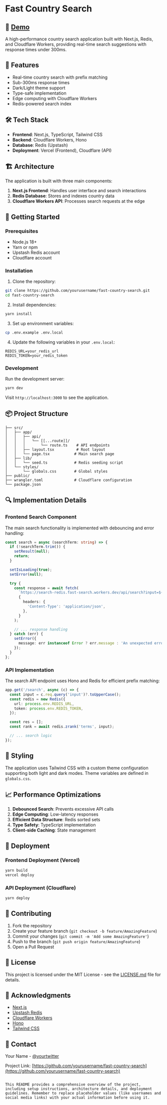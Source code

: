 # Fast Country Search

## 🔗 [Demo](https://search-omop.vercel.app/)

A high-performance country search application built with Next.js, Redis, and Cloudflare Workers, providing real-time search suggestions with response times under 300ms.

## 🚀 Features

- Real-time country search with prefix matching
- Sub-300ms response times
- Dark/Light theme support
- Type-safe implementation
- Edge computing with Cloudflare Workers
- Redis-powered search index

## 🛠️ Tech Stack

- **Frontend**: Next.js, TypeScript, Tailwind CSS
- **Backend**: Cloudflare Workers, Hono
- **Database**: Redis (Upstash)
- **Deployment**: Vercel (Frontend), Cloudflare (API)

## 🏗️ Architecture

The application is built with three main components:

1. **Next.js Frontend**: Handles user interface and search interactions
2. **Redis Database**: Stores and indexes country data
3. **Cloudflare Workers API**: Processes search requests at the edge

## 🚦 Getting Started

### Prerequisites

- Node.js 18+
- Yarn or npm
- Upstash Redis account
- Cloudflare account

### Installation

1. Clone the repository:
```bash
git clone https://github.com/yourusername/fast-country-search.git
cd fast-country-search
```

2. Install dependencies:
```bash
yarn install
```

3. Set up environment variables:
```bash
cp .env.example .env.local
```

4. Update the following variables in your `.env.local`:
```
REDIS_URL=your_redis_url
REDIS_TOKEN=your_redis_token
```

### Development

Run the development server:
```bash
yarn dev
```

Visit `http://localhost:3000` to see the application.

## 📦 Project Structure

```
├── src/
│   ├── app/
│   │   ├── api/
│   │   │   └── [[...route]]/
│   │   │       └── route.ts    # API endpoints
│   │   ├── layout.tsx          # Root layout
│   │   └── page.tsx           # Main search page
│   ├── lib/
│   │   └── seed.ts            # Redis seeding script
│   └── styles/
│       └── globals.css        # Global styles
├── public/
├── wrangler.toml              # Cloudflare configuration
└── package.json
```

## 🔍 Implementation Details

### Frontend Search Component

The main search functionality is implemented with debouncing and error handling:

```typescript
const search = async (searchTerm: string) => {
  if (!searchTerm.trim()) {
    setResult(null);
    return;
  }

  setIsLoading(true);
  setError(null);

  try {
    const response = await fetch(
      `https://search-redis.fast-search.workers.dev/api/search?input=${encodeURIComponent(searchTerm)}`,
      {
        headers: {
          'Content-Type': 'application/json',
        },
      }
    );

    // ... response handling
  } catch (err) {
    setError({ 
      message: err instanceof Error ? err.message : 'An unexpected error occurred' 
    });
  }
};
```

### API Implementation

The search API endpoint uses Hono and Redis for efficient prefix matching:

```typescript
app.get('/search', async (c) => {
  const input = c.req.query('input')?.toUpperCase();
  const redis = new Redis({
    url: process.env.REDIS_URL,
    token: process.env.REDIS_TOKEN,
  });

  const res = [];
  const rank = await redis.zrank('terms', input);

  // ... search logic
});
```

## 🎨 Styling

The application uses Tailwind CSS with a custom theme configuration supporting both light and dark modes. Theme variables are defined in `globals.css`.

## 📈 Performance Optimizations

1. **Debounced Search**: Prevents excessive API calls
2. **Edge Computing**: Low-latency responses
3. **Efficient Data Structure**: Redis sorted sets
4. **Type Safety**: TypeScript implementation
5. **Client-side Caching**: State management

## 🚀 Deployment

### Frontend Deployment (Vercel)

```bash
yarn build
vercel deploy
```

### API Deployment (Cloudflare)

```bash
yarn deploy
```

## 🤝 Contributing

1. Fork the repository
2. Create your feature branch (`git checkout -b feature/AmazingFeature`)
3. Commit your changes (`git commit -m 'Add some AmazingFeature'`)
4. Push to the branch (`git push origin feature/AmazingFeature`)
5. Open a Pull Request

## 📝 License

This project is licensed under the MIT License - see the [LICENSE.md](LICENSE.md) file for details.

## 🙏 Acknowledgments

- [Next.js](https://nextjs.org/)
- [Upstash Redis](https://upstash.com/)
- [Cloudflare Workers](https://workers.cloudflare.com/)
- [Hono](https://hono.dev/)
- [Tailwind CSS](https://tailwindcss.com/)

## 📧 Contact

Your Name - [@yourtwitter](https://twitter.com/yourtwitter)

Project Link: [https://github.com/yourusername/fast-country-search](https://github.com/yourusername/fast-country-search)
```

This README provides a comprehensive overview of the project, including setup instructions, architecture details, and deployment guidelines. Remember to replace placeholder values (like usernames and social media links) with your actual information before using it.
